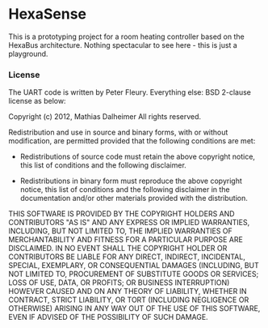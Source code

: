 HexaSense
=========

This is a prototyping project for a room heating controller based on the
HexaBus architecture. Nothing spectacular to see here - this is just a
playground.

### License

The UART code is written by Peter Fleury. Everything else: BSD 2-clause
license as below:

Copyright (c) 2012, Mathias Dalheimer
All rights reserved.

Redistribution and use in source and binary forms, with or without
modification, are permitted provided that the following conditions are
met:

* Redistributions of source code must retain the above copyright notice, 
this list of conditions and the following disclaimer.

* Redistributions in binary form must reproduce the above copyright
notice, this list of conditions and the following disclaimer in the
documentation and/or other materials provided with the distribution.

THIS SOFTWARE IS PROVIDED BY THE COPYRIGHT HOLDERS AND CONTRIBUTORS "AS
IS" AND ANY EXPRESS OR IMPLIED WARRANTIES, INCLUDING, BUT NOT LIMITED
TO, THE IMPLIED WARRANTIES OF MERCHANTABILITY AND FITNESS FOR A
PARTICULAR PURPOSE ARE DISCLAIMED. IN NO EVENT SHALL THE COPYRIGHT
HOLDER OR CONTRIBUTORS BE LIABLE FOR ANY DIRECT, INDIRECT, INCIDENTAL,
SPECIAL, EXEMPLARY, OR CONSEQUENTIAL DAMAGES (INCLUDING, BUT NOT
LIMITED TO, PROCUREMENT OF SUBSTITUTE GOODS OR SERVICES; LOSS
OF USE, DATA, OR PROFITS; OR BUSINESS INTERRUPTION) HOWEVER
CAUSED AND ON ANY THEORY OF LIABILITY, WHETHER IN CONTRACT,
STRICT LIABILITY, OR TORT (INCLUDING NEGLIGENCE OR OTHERWISE)
ARISING IN ANY WAY OUT OF THE USE OF THIS SOFTWARE, EVEN IF ADVISED OF
THE POSSIBILITY OF SUCH DAMAGE.
